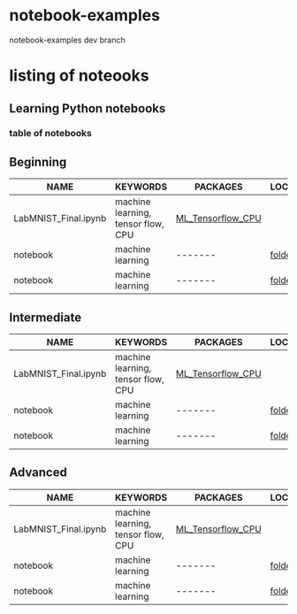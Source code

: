 # notebook-examples
notebook-examples dev branch
# listing of noteooks

## Learning Python notebooks
### table of notebooks

## Beginning 
| **NAME** | **KEYWORDS** | **PACKAGES** | **LOCATION/LINK** |
| ------- |  ------- | ------- |------- |
| LabMNIST_Final.ipynb | machine learning, tensor flow, CPU | [ML_Tensorflow_CPU](https://github.com/sdsc-hpc-training-dev/notebook-examples/tree/main/deep_learning/ML_Tensorflow_CPU) |
| notebook | machine learning | ------- | [foldername](URL) |
| notebook | machine learning | ------- | [foldername](URL) |

## Intermediate
| **NAME** | **KEYWORDS** | **PACKAGES** | **LOCATION/LINK** |
| ------- |  ------- | ------- | ------- |
| LabMNIST_Final.ipynb | machine learning, tensor flow, CPU | [ML_Tensorflow_CPU](https://github.com/sdsc-hpc-training-dev/notebook-examples/tree/main/deep_learning/ML_Tensorflow_CPU) |
| notebook | machine learning | ------- | [foldername](URL) |
| notebook | machine learning | ------- | [foldername](URL) |

## Advanced
| **NAME** | **KEYWORDS** | **PACKAGES** | **LOCATION/LINK** |
| ------- |  ------- | ------- | ------- |
| LabMNIST_Final.ipynb | machine learning, tensor flow, CPU | [ML_Tensorflow_CPU](https://github.com/sdsc-hpc-training-dev/notebook-examples/tree/main/deep_learning/ML_Tensorflow_CPU) |
| notebook | machine learning | ------- | [foldername](URL) |
| notebook | machine learning | ------- | [foldername](URL) |
